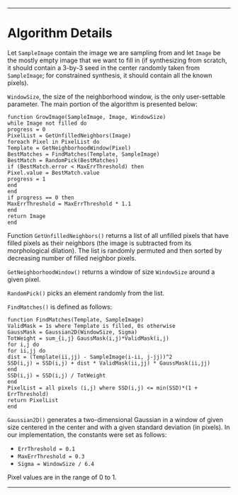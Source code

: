 ---

# Algorithm Details

Let `SampleImage` contain the image we are sampling from and let `Image` be the mostly empty image that we want to fill in (if synthesizing from scratch, it should contain a 3-by-3 seed in the center randomly taken from `SampleImage`; for constrained synthesis, it should contain all the known pixels).

`WindowSize`, the size of the neighborhood window, is the only user-settable parameter. The main portion of the algorithm is presented below:

```psudo code
function GrowImage(SampleImage, Image, WindowSize)
while Image not filled do
progress = 0
PixelList = GetUnfilledNeighbors(Image)
foreach Pixel in PixelList do
Template = GetNeighborhoodWindow(Pixel)
BestMatches = FindMatches(Template, SampleImage)
BestMatch = RandomPick(BestMatches)
if (BestMatch.error < MaxErrThreshold) then
Pixel.value = BestMatch.value
progress = 1
end
end
if progress == 0 then
MaxErrThreshold = MaxErrThreshold * 1.1
end
return Image
end
```


Function `GetUnfilledNeighbors()` returns a list of all unfilled pixels that have filled pixels as their neighbors (the image is subtracted from its morphological dilation). The list is randomly permuted and then sorted by decreasing number of filled neighbor pixels.

`GetNeighborhoodWindow()` returns a window of size `WindowSize` around a given pixel.

`RandomPick()` picks an element randomly from the list.

`FindMatches()` is defined as follows:

```psudo code
function FindMatches(Template, SampleImage)
ValidMask = 1s where Template is filled, 0s otherwise
GaussMask = Gaussian2D(WindowSize, Sigma)
TotWeight = sum_{i,j} GaussMask(i,j)*ValidMask(i,j)
for i,j do
for ii,jj do
dist = (Template(ii,jj) - SampleImage(i-ii, j-jj))^2
SSD(i,j) = SSD(i,j) + dist * ValidMask(ii,jj) * GaussMask(ii,jj)
end
SSD(i,j) = SSD(i,j) / TotWeight
end
PixelList = all pixels (i,j) where SSD(i,j) <= min(SSD)*(1 + ErrThreshold)
return PixelList
end
```


`Gaussian2D()` generates a two-dimensional Gaussian in a window of given size centered in the center and with a given standard deviation (in pixels). In our implementation, the constants were set as follows:

- `ErrThreshold = 0.1`
- `MaxErrThreshold = 0.3`
- `Sigma = WindowSize / 6.4`

Pixel values are in the range of 0 to 1.

---
